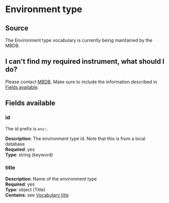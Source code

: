 # Environment type

## Source
The Environment type vocabulary is currently being maintained by the MBDB.

## I can't find my required  instrument, what should I do?

Please contact [MBDB]. Make sure to include the information described in
[Fields available](#fields-available).

## Fields available

### id
The id prefix is `env:`.

**Description**: The environment type id. Note that this is from a local
                 database<br/>
**Required**: yes <br/>
**Type**: string (keyword) <br/>

### title
**Description**: Name of the environment type<br/>
**Required**: yes <br/>
**Type**: object (Title) <br/>
**Contains**: see [Vocabulary title](../datamodel/reusable_elements/vocabulary_title.md)


[MBDB]: mailto:mbdb@ibt.cas.cz?subject=New%20environment%20type&body=Environment%20title%3A